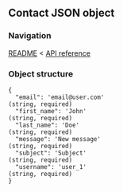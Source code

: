 ## Contact JSON object

### Navigation
[README](../../README.md)
<
[API reference](../api_reference.md)

### Object structure
```
{
  "email": 'email@user.com'                                                     (string, required)
  "first_name": 'John'                                                          (string, required)
  "last_name": 'Doe'                                                            (string, required)
  "message": 'New message'                                                      (string, required)
  "subject": 'Subject'                                                          (string, required)
  "username": 'user_1'                                                          (string, required)
}
```
